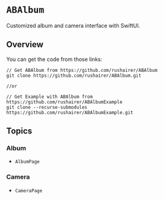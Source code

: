 # ``ABAlbum``

Customized album and camera interface with SwiftUI.

## Overview

You can get the code from those links:

```shell
// Get ABAlbum from https://github.com/rushairer/ABAlbum
git clone https://github.com/rushairer/ABAlbum.git

//or

// Get Example with ABAlbum from https://github.com/rushairer/ABAlbumExample
git clone --recurse-submodules https://github.com/rushairer/ABAlbumExample.git
```

## Topics

### Album

- ``AlbumPage``


### Camera

- ``CameraPage``
